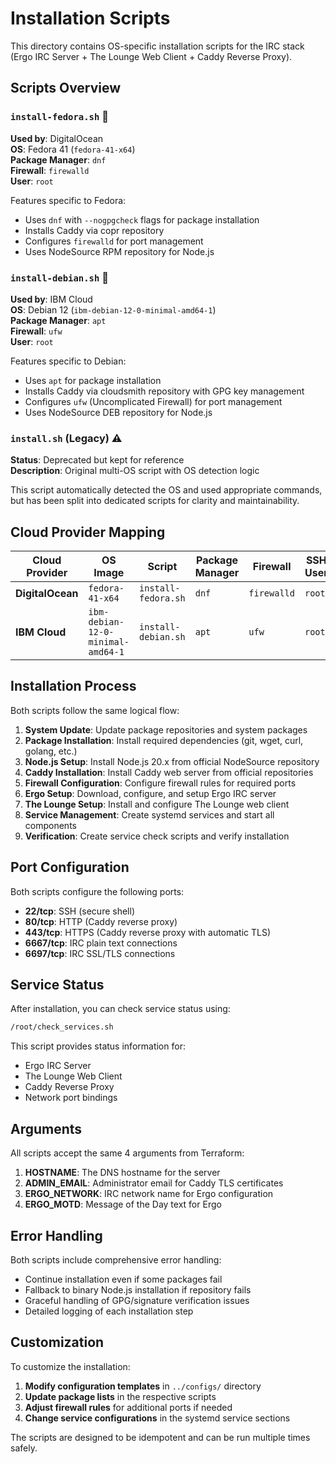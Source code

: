 # Installation Scripts

This directory contains OS-specific installation scripts for the IRC stack (Ergo IRC Server + The Lounge Web Client + Caddy Reverse Proxy).

## Scripts Overview

### `install-fedora.sh` 🔴
**Used by**: DigitalOcean  
**OS**: Fedora 41 (`fedora-41-x64`)  
**Package Manager**: `dnf`  
**Firewall**: `firewalld`  
**User**: `root`  

Features specific to Fedora:
- Uses `dnf` with `--nogpgcheck` flags for package installation
- Installs Caddy via copr repository
- Configures `firewalld` for port management
- Uses NodeSource RPM repository for Node.js

### `install-debian.sh` 🔵
**Used by**: IBM Cloud  
**OS**: Debian 12 (`ibm-debian-12-0-minimal-amd64-1`)  
**Package Manager**: `apt`  
**Firewall**: `ufw`  
**User**: `root`  

Features specific to Debian:
- Uses `apt` for package installation
- Installs Caddy via cloudsmith repository with GPG key management
- Configures `ufw` (Uncomplicated Firewall) for port management
- Uses NodeSource DEB repository for Node.js

### `install.sh` (Legacy) ⚠️
**Status**: Deprecated but kept for reference  
**Description**: Original multi-OS script with OS detection logic  

This script automatically detected the OS and used appropriate commands, but has been split into dedicated scripts for clarity and maintainability.

## Cloud Provider Mapping

| Cloud Provider | OS Image | Script | Package Manager | Firewall | SSH User |
|---|---|---|---|---|---|
| **DigitalOcean** | `fedora-41-x64` | `install-fedora.sh` | `dnf` | `firewalld` | `root` |
| **IBM Cloud** | `ibm-debian-12-0-minimal-amd64-1` | `install-debian.sh` | `apt` | `ufw` | `root` |

## Installation Process

Both scripts follow the same logical flow:

1. **System Update**: Update package repositories and system packages
2. **Package Installation**: Install required dependencies (git, wget, curl, golang, etc.)
3. **Node.js Setup**: Install Node.js 20.x from official NodeSource repository
4. **Caddy Installation**: Install Caddy web server from official repositories
5. **Firewall Configuration**: Configure firewall rules for required ports
6. **Ergo Setup**: Download, configure, and setup Ergo IRC server
7. **The Lounge Setup**: Install and configure The Lounge web client
8. **Service Management**: Create systemd services and start all components
9. **Verification**: Create service check scripts and verify installation

## Port Configuration

Both scripts configure the following ports:

- **22/tcp**: SSH (secure shell)
- **80/tcp**: HTTP (Caddy reverse proxy)
- **443/tcp**: HTTPS (Caddy reverse proxy with automatic TLS)
- **6667/tcp**: IRC plain text connections
- **6697/tcp**: IRC SSL/TLS connections

## Service Status

After installation, you can check service status using:

```bash
/root/check_services.sh
```

This script provides status information for:
- Ergo IRC Server
- The Lounge Web Client  
- Caddy Reverse Proxy
- Network port bindings

## Arguments

All scripts accept the same 4 arguments from Terraform:

1. **HOSTNAME**: The DNS hostname for the server
2. **ADMIN_EMAIL**: Administrator email for Caddy TLS certificates
3. **ERGO_NETWORK**: IRC network name for Ergo configuration
4. **ERGO_MOTD**: Message of the Day text for Ergo

## Error Handling

Both scripts include comprehensive error handling:
- Continue installation even if some packages fail
- Fallback to binary Node.js installation if repository fails
- Graceful handling of GPG/signature verification issues
- Detailed logging of each installation step

## Customization

To customize the installation:

1. **Modify configuration templates** in `../configs/` directory
2. **Update package lists** in the respective scripts
3. **Adjust firewall rules** for additional ports if needed
4. **Change service configurations** in the systemd service sections

The scripts are designed to be idempotent and can be run multiple times safely.